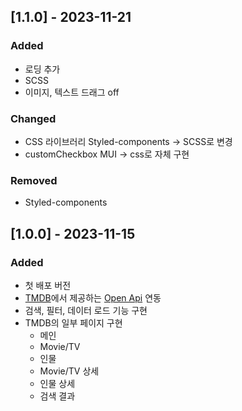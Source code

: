 ## [1.1.0] - 2023-11-21

### Added

- 로딩 추가
- SCSS
- 이미지, 텍스트 드래그 off

### Changed

- CSS 라이브러리 Styled-components -> SCSS로 변경
- customCheckbox MUI -> css로 자체 구현

### Removed

- Styled-components

## [1.0.0] - 2023-11-15

### Added

- 첫 배포 버전
- [TMDB](https://www.themoviedb.org/?language=ko)에서 제공하는 [Open Api](https://developer.themoviedb.org/reference/intro/getting-started) 연동
- 검색, 필터, 데이터 로드 기능 구현
- TMDB의 일부 페이지 구현
  - 메인
  - Movie/TV
  - 인물
  - Movie/TV 상세
  - 인물 상세
  - 검색 결과
